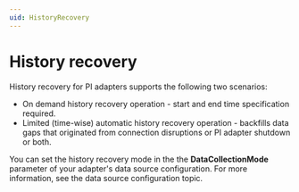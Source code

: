 ```yaml
---
uid: HistoryRecovery
---
```


# History recovery

History recovery for PI adapters supports the following two scenarios:

- On demand history recovery operation - start and end time specification required.
- Limited (time-wise) automatic history recovery operation - backfills data gaps that originated from connection disruptions or PI adapter shutdown or both.

You can set the history recovery mode in the the **DataCollectionMode** parameter of your adapter's data source configuration. For more information, see the data source configuration topic.

